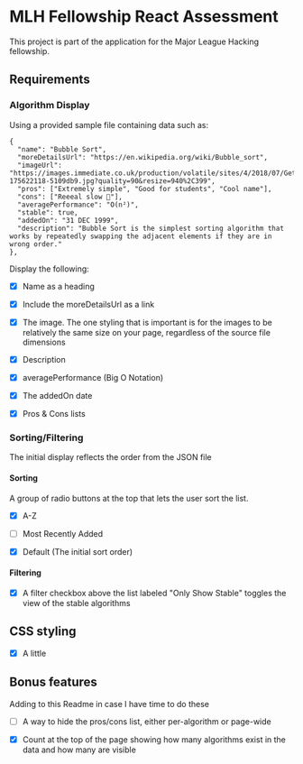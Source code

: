 # MLH Fellowship React Assessment
This project is part of the application for the Major League Hacking fellowship.

## Requirements

### Algorithm Display
Using a provided sample file containing data such as:
  ```
  {
    "name": "Bubble Sort",
    "moreDetailsUrl": "https://en.wikipedia.org/wiki/Bubble_sort",
    "imageUrl": "https://images.immediate.co.uk/production/volatile/sites/4/2018/07/GettyImages-175622118-5109db9.jpg?quality=90&resize=940%2C399",
    "pros": ["Extremely simple", "Good for students", "Cool name"],
    "cons": ["Reeeal slow 🐢"],
    "averagePerformance": "O(n²)",
    "stable": true,
    "addedOn": "31 DEC 1999",
    "description": "Bubble Sort is the simplest sorting algorithm that works by repeatedly swapping the adjacent elements if they are in wrong order."
  },
  ```
Display the following:

  - [x] Name as a heading

  - [x] Include the moreDetailsUrl as a link

  - [x] The image. The one styling that is important is for the images to be relatively the same size on your page, regardless of the source file dimensions

  - [x] Description

  - [x] averagePerformance (Big O Notation)

  - [x] The addedOn date

  - [x] Pros & Cons lists

### Sorting/Filtering
The initial display reflects the order from the JSON file

#### Sorting

A group of radio buttons at the top that lets the user sort the list.

  - [x] A-Z

  - [ ] Most Recently Added

  - [x] Default (The initial sort order)

#### Filtering

  - [x] A filter checkbox above the list labeled "Only Show Stable" toggles the view of the stable algorithms

## CSS styling
  - [x] A little

## Bonus features
Adding to this Readme in case I have time to do these
  - [ ] A way to hide the pros/cons list, either per-algorithm or page-wide

  - [x] Count at the top of the page showing how many algorithms exist in the data and how many are visible